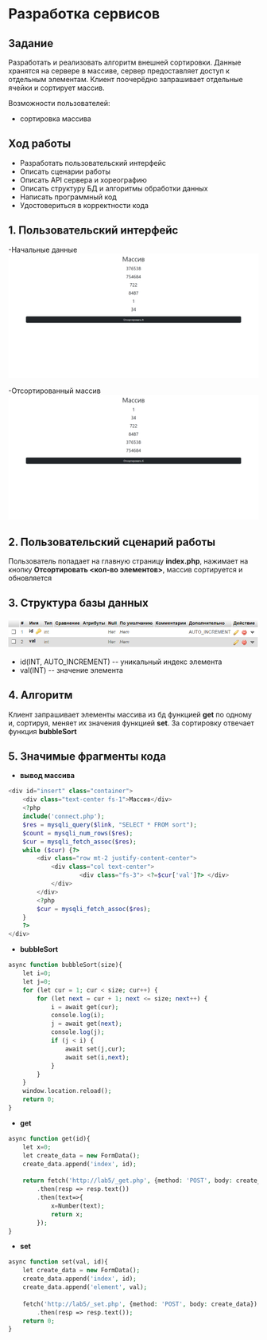 Разработка сервисов
========================
Задание
------------------------
Разработать и реализовать алгоритм внешней сортировки. Данные хранятся на сервере в массиве, сервер предоставляет доступ к отдельным элементам. Клиент поочерёдно запрашивает отдельные ячейки и сортирует массив.

Возможности пользователей:
- сортировка массива

Ход работы
------------------------

- Разработать пользовательский интерфейс
- Описать сценарии работы
- Описать API сервера и хореографию
- Описать структуру БД и алгоритмы обработки данных
- Написать программный код
- Удостовериться в корректности кода

## 1. Пользовательский интерфейс
-Начальные данные
![slide1](pic/pic1.png)

-Отсортированный массив
![slide1](pic/pic2.png)

## 2. Пользовательский сценарий работы
Пользователь попадает на главную страницу **index.php**, нажимает на кнопку **Отсортировать <кол-во элементов>**, массив сортируется и обновляется


## 3. Структура базы данных
![slide2](pic/db.png)

- id(INT, AUTO_INCREMENT) -- уникальный индекс элемента
- val(INT) -- значение элемента



## 4. Алгоритм
Клиент запрашивает элементы массива из бд функцией **get** по одному и, сортируя, меняет их значения функцией **set**. За сортировку отвечает функция **bubbleSort**


## 5. Значимые фрагменты кода
- **вывод массива**
```php
<div id="insert" class="container">
    <div class="text-center fs-1">Массив</div>
    <?php 
    include('connect.php');
    $res = mysqli_query($link, "SELECT * FROM sort");
    $count = mysqli_num_rows($res);
    $cur = mysqli_fetch_assoc($res);
    while ($cur) {?>
        <div class="row mt-2 justify-content-center">
            <div class="col text-center">
                    <div class="fs-3"> <?=$cur['val']?> </div>
            </div>
        </div>
        <?php
        $cur = mysqli_fetch_assoc($res);
    } 
    ?>
</div>
```
- **bubbleSort**
```php
async function bubbleSort(size){
    let i=0;
    let j=0;
    for (let cur = 1; cur < size; cur++) { 
        for (let next = cur + 1; next <= size; next++) {
            i = await get(cur);
            console.log(i);
            j = await get(next);
            console.log(j);
            if (j < i) {
                await set(j,cur);
                await set(i,next);
            }
        }
    }
    window.location.reload();
    return 0;
}
```
- **get**
```php
async function get(id){
    let x=0;
    let create_data = new FormData();
    create_data.append('index', id);

    return fetch('http://lab5/_get.php', {method: 'POST', body: create_data})
        .then(resp => resp.text())
        .then(text=>{
            x=Number(text);
            return x;
        });
}
```

- **set**
```php
async function set(val, id){
    let create_data = new FormData();
    create_data.append('index', id);
    create_data.append('element', val);

    fetch('http://lab5/_set.php', {method: 'POST', body: create_data})
        .then(resp => resp.text());
    return 0;
}
```
